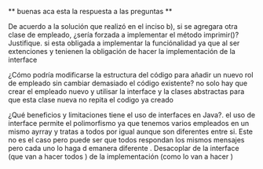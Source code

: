 **   buenas aca esta la respuesta a las preguntas **

De acuerdo a la solución que realizó en el inciso b), si se agregara otra
clase de empleado, ¿sería forzada a implementar el método imprimir()?
Justifique.
si esta obligada a implementar la funciónalidad ya que al ser extenciones y tenienen la obligación de 
hacer la implementación de la interface 


¿Cómo podría modificarse la estructura del código para añadir un nuevo
rol de empleado sin cambiar demasiado el código existente?
no solo hay que crear el empleado nuevo y utilisar la interface y la clases abstractas para que esta clase nueva no repita el codigo ya creado 

¿Qué beneficios y limitaciones tiene el uso de interfaces en Java?.
el uso de interface permite el polimorfismo ya que tenemos varios empleados en un mismo ayrray y tratas a todos por igual aunque son diferentes entre si. 
Este no es el caso pero puede ser que todos respondan los mismos mensajes pero cada uno lo haga d emanera diferente .
Desacoplar de la interface (que van a hacer todos ) de la implementación (como lo van a hacer )
